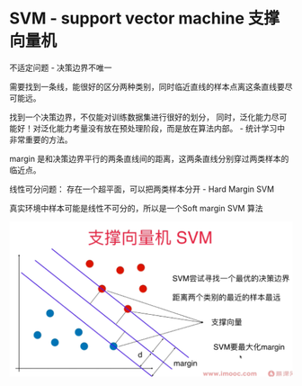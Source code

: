 # SVM - support vector machine 支撑向量机

不适定问题 - 决策边界不唯一

需要找到一条线，能很好的区分两种类别，同时临近直线的样本点离这条直线要尽可能远。 


找到一个决策边界，不仅能对训练数据集进行很好的划分， 同时，泛化能力尽可能好！对泛化能力考量没有放在预处理阶段，而是放在算法内部。 - 统计学习中非常重要的方法。 

margin 是和决策边界平行的两条直线间的距离，这两条直线分别穿过两类样本的临近点。 

线性可分问题： 存在一个超平面，可以把两类样本分开 - Hard Margin SVM

真实环境中样本可能是线性不可分的，所以是一个Soft margin SVM 算法


![](images/svm.png)


